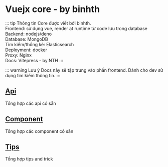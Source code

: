 # Vuejx core - by binhth
::: tip Thông tin
  Core được viết bởi binhth.  
  Frontend: sử dụng vue, render at runtime từ code lưu trong database  
  Backend: nodejs/deno  
  Database: MongoDB  
  Tìm kiếm/thống kê: Elasticsearch  
  Deployment: docker  
  Proxy: Nginx  
  Docs: Vitepress - by NTH
:::

::: warning Lưu ý
Docs này sẽ tập trung vào phần frontend. Dành cho dev sử dụng tìm kiếm thông tin.
:::
## [Api](api/)
Tổng hợp các api có sẵn

## [Component](component/)
Tổng hợp các component có sẵn

## [Tips](./tips)
Tổng hợp tips and trick